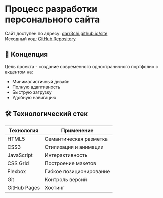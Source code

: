 # Процесс разработки персонального сайта

Сайт доступен по адресу: [darr3chi.github.io/site](https://darr3chi.github.io/site/)  
Исходный код: [GitHub Repository](https://github.com/Darr3chi/site)

## 📌 Концепция
Цель проекта - создание современного одностраничного портфолио с акцентом на:
- Минималистичный дизайн
- Полную адаптивность
- Быструю загрузку
- Удобную навигацию

## 🛠 Технологический стек
| Технология | Применение |
|------------|------------|
| HTML5      | Семантическая разметка |
| CSS3       | Стилизация и анимации |
| JavaScript | Интерактивность |
| CSS Grid   | Построение макетов |
| Flexbox    | Гибкое позиционирование |
| Git        | Контроль версий |
| GitHub Pages | Хостинг |


